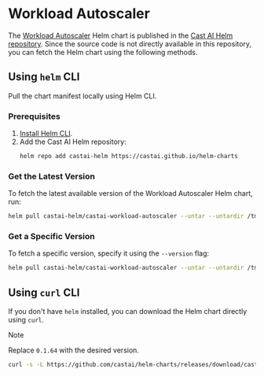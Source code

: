 # Workload Autoscaler

The [Workload Autoscaler](https://docs.cast.ai/docs/workload-autoscaling-overview) Helm chart is published in the
[Cast AI Helm repository](https://castai.github.io/helm-charts). Since the source code is not directly available in this
repository, you can fetch the Helm chart using the following methods.

## Using `helm` CLI

Pull the chart manifest locally using Helm CLI.

### Prerequisites

1. [Install Helm CLI](https://helm.sh/docs/intro/install/).
2. Add the Cast AI Helm repository:
	 ```sh
	 helm repo add castai-helm https://castai.github.io/helm-charts
	 ```

### Get the Latest Version

To fetch the latest available version of the Workload Autoscaler Helm chart, run:

```sh
helm pull castai-helm/castai-workload-autoscaler --untar --untardir /tmp/chart
```

### Get a Specific Version

To fetch a specific version, specify it using the `--version` flag:

```sh
helm pull castai-helm/castai-workload-autoscaler --untar --untardir /tmp/v0.1.62 --version 0.1.62
```

## Using `curl` CLI

If you don't have `helm` installed, you can download the Helm chart directly using `curl`.

> [!NOTE]
> Replace `0.1.64` with the desired version.

```sh
curl -s -L https://github.com/castai/helm-charts/releases/download/castai-workload-autoscaler-0.1.64/castai-workload-autoscaler-0.1.64.tgz | tar xvz -
```
